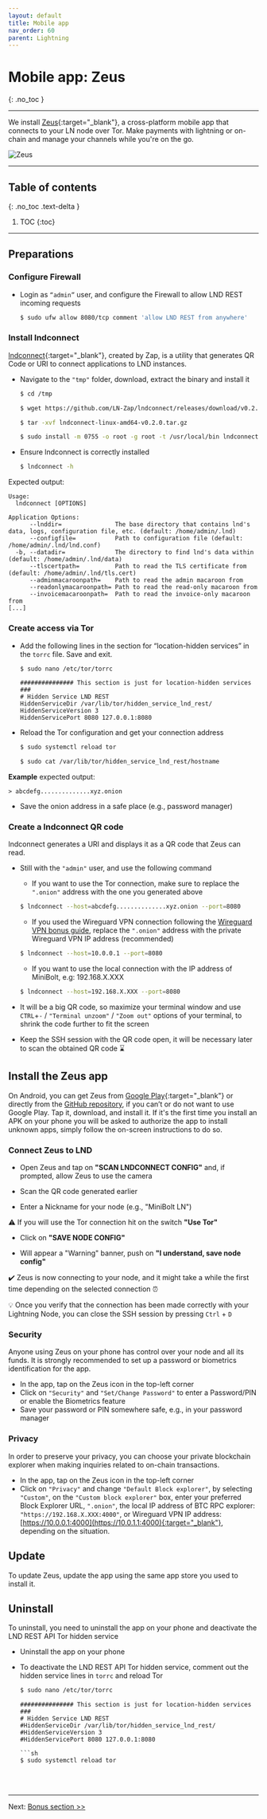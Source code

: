 ```yaml
---
layout: default
title: Mobile app
nav_order: 60
parent: Lightning
---
```

<!-- markdownlint-disable MD014 MD022 MD025 MD033 MD040 -->

# Mobile app: Zeus

{: .no_toc }

---

We install [Zeus](https://zeusln.app/){:target="_blank"}, a cross-platform mobile app that connects to your LN node over Tor.
Make payments with lightning or on-chain and manage your channels while you're on the go.

![Zeus](../../images/zeus.png)

---

## Table of contents
{: .no_toc .text-delta }

1. TOC
{:toc}

---

## Preparations

### **Configure Firewall**

* Login as `“admin”` user, and configure the Firewall to allow LND REST incoming requests

  ```sh
  $ sudo ufw allow 8080/tcp comment 'allow LND REST from anywhere'
  ```

### **Install lndconnect**

[lndconnect](https://github.com/LN-Zap/lndconnect){:target="_blank"}, created by Zap, is a utility that generates QR Code or URI to connect applications to LND instances.

* Navigate to the `"tmp"` folder, download, extract the binary and install it

  ```sh
  $ cd /tmp
  ```

  ```sh
  $ wget https://github.com/LN-Zap/lndconnect/releases/download/v0.2.0/lndconnect-linux-amd64-v0.2.0.tar.gz
  ```

  ```sh
  $ tar -xvf lndconnect-linux-amd64-v0.2.0.tar.gz
  ```

  ```sh
  $ sudo install -m 0755 -o root -g root -t /usr/local/bin lndconnect-linux-amd64-v0.2.0/lndconnect
  ```

* Ensure lndconnect is correctly installed

  ```sh
  $ lndconnect -h
  ```

Expected output:

  ```
  Usage:
    lndconnect [OPTIONS]

  Application Options:
        --lnddir=               The base directory that contains lnd's data, logs, configuration file, etc. (default: /home/admin/.lnd)
        --configfile=           Path to configuration file (default: /home/admin/.lnd/lnd.conf)
    -b, --datadir=              The directory to find lnd's data within (default: /home/admin/.lnd/data)
        --tlscertpath=          Path to read the TLS certificate from (default: /home/admin/.lnd/tls.cert)
        --adminmacaroonpath=    Path to read the admin macaroon from
        --readonlymacaroonpath= Path to read the read-only macaroon from
        --invoicemacaroonpath=  Path to read the invoice-only macaroon from
  [...]
  ```

### **Create access via Tor**

* Add the following lines in the section for “location-hidden services” in the `torrc` file. Save and exit.

  ```sh
  $ sudo nano /etc/tor/torrc
  ```

  ```
  ############### This section is just for location-hidden services ###
  # Hidden Service LND REST
  HiddenServiceDir /var/lib/tor/hidden_service_lnd_rest/
  HiddenServiceVersion 3
  HiddenServicePort 8080 127.0.0.1:8080
  ```

* Reload the Tor configuration and get your connection address

  ```sh
  $ sudo systemctl reload tor
  ````

  ```sh
  $ sudo cat /var/lib/tor/hidden_service_lnd_rest/hostname
  ```

**Example** expected output:

  ```
  > abcdefg..............xyz.onion
  ```

* Save the onion address in a safe place (e.g., password manager)

### **Create a lndconnect QR code**

lndconnect generates a URI and displays it as a QR code that Zeus can read.

* Still with the `"admin"` user, and use the following command

  * If you want to use the Tor connection, make sure to replace the `".onion"` address with the one you generated above

  ```sh
  $ lndconnect --host=abcdefg..............xyz.onion --port=8080
  ```

  * If you used the Wireguard VPN connection following the [Wireguard VPN bonus guide](../bonus/system/wireguard-VPN.md), replace the `".onion"` address with the private Wireguard VPN IP address (recommended)

  ```sh
  $ lndconnect --host=10.0.0.1 --port=8080
  ```

  * If you want to use the local connection with the IP address of MiniBolt, e.g: 192.168.X.XXX

  ```sh
  $ lndconnect --host=192.168.X.XXX --port=8080
  ```

* It will be a big QR code, so maximize your terminal window and use `CTRL`+`-` / `"Terminal unzoom"` / `"Zoom out"` options of your terminal, to shrink the code further to fit the screen

* Keep the SSH session with the QR code open, it will be necessary later to scan the obtained QR code ⌛

## Install the Zeus app

On Android, you can get Zeus from [Google Play](https://play.google.com/store/apps/details?id=app.zeusln.zeus){:target="_blank"} or directly from the [GitHub repository](https://github.com/ZeusLN/zeus/releases), if you can’t or do not want to use Google Play. Tap it, download, and install it. If it's the first time you install an APK on your phone you will be asked to authorize the app to install unknown apps, simply follow the on-screen instructions to do so.

### **Connect Zeus to LND**

* Open Zeus and tap on **"SCAN LNDCONNECT CONFIG"** and, if prompted, allow Zeus to use the camera

* Scan the QR code generated earlier

* Enter a Nickname for your node (e.g., "MiniBolt LN")

⚠️ If you will use the Tor connection hit on the switch **"Use Tor"**

* Click on **"SAVE NODE CONFIG"**

* Will appear a "Warning" banner, push on **"I understand, save node config"**

✔️ Zeus is now connecting to your node, and it might take a while the first time depending on the selected connection ⏰

💡 Once you verify that the connection has been made correctly with your Lightning Node, you can close the SSH session by pressing `Ctrl` + `D`

### **Security**

Anyone using Zeus on your phone has control over your node and all its funds. It is strongly recommended to set up a password or biometrics identification for the app.

* In the app, tap on the Zeus icon in the top-left corner
* Click on `"Security"` and `"Set/Change Password"` to enter a Password/PIN or enable the Biometrics feature
* Save your password or PIN somewhere safe, e.g., in your password manager

### **Privacy**

In order to preserve your privacy, you can choose your private blockchain explorer when making inquiries related to on-chain transactions.

* In the app, tap on the Zeus icon in the top-left corner
* Click on `"Privacy"` and change `"Default Block explorer"`, by selecting `"Custom"`, on the `"Custom block explorer"` box, enter your preferred Block Explorer URL, `".onion"`, the local IP address of BTC RPC explorer: `"https://192.168.X.XXX:4000"`, or Wireguard VPN IP address: [https://10.0.0.1:4000](https://10.0.1.1:4000){:target="_blank"}, depending on the situation.

## Update

To update Zeus, update the app using the same app store you used to install it.

## Uninstall

To uninstall, you need to uninstall the app on your phone and deactivate the LND REST API Tor hidden service

* Uninstall the app on your phone

* To deactivate the LND REST API Tor hidden service, comment out the hidden service lines in `torrc` and reload Tor

  ```sh
  $ sudo nano /etc/tor/torrc
  ```

  ```
  ############### This section is just for location-hidden services ###
  # Hidden Service LND REST
  #HiddenServiceDir /var/lib/tor/hidden_service_lnd_rest/
  #HiddenServiceVersion 3
  #HiddenServicePort 8080 127.0.0.1:8080

  ```sh
  $ sudo systemctl reload tor
  ```

<br /><br />

---

Next: [Bonus section >>](../bonus/index.md)
